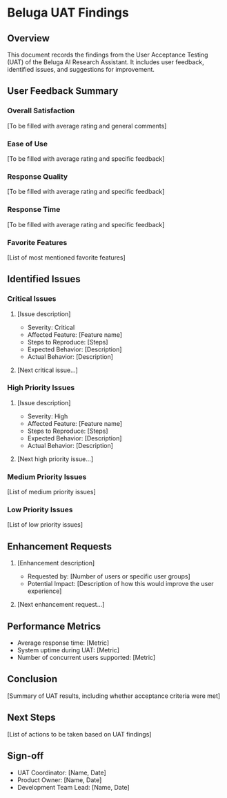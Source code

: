 # Beluga UAT Findings

## Overview
This document records the findings from the User Acceptance Testing (UAT) of the Beluga AI Research Assistant. It includes user feedback, identified issues, and suggestions for improvement.

## User Feedback Summary

### Overall Satisfaction
[To be filled with average rating and general comments]

### Ease of Use
[To be filled with average rating and specific feedback]

### Response Quality
[To be filled with average rating and specific feedback]

### Response Time
[To be filled with average rating and specific feedback]

### Favorite Features
[List of most mentioned favorite features]

## Identified Issues

### Critical Issues
1. [Issue description]
   - Severity: Critical
   - Affected Feature: [Feature name]
   - Steps to Reproduce: [Steps]
   - Expected Behavior: [Description]
   - Actual Behavior: [Description]

2. [Next critical issue...]

### High Priority Issues
1. [Issue description]
   - Severity: High
   - Affected Feature: [Feature name]
   - Steps to Reproduce: [Steps]
   - Expected Behavior: [Description]
   - Actual Behavior: [Description]

2. [Next high priority issue...]

### Medium Priority Issues
[List of medium priority issues]

### Low Priority Issues
[List of low priority issues]

## Enhancement Requests
1. [Enhancement description]
   - Requested by: [Number of users or specific user groups]
   - Potential Impact: [Description of how this would improve the user experience]

2. [Next enhancement request...]

## Performance Metrics
- Average response time: [Metric]
- System uptime during UAT: [Metric]
- Number of concurrent users supported: [Metric]

## Conclusion
[Summary of UAT results, including whether acceptance criteria were met]

## Next Steps
[List of actions to be taken based on UAT findings]

## Sign-off
- UAT Coordinator: [Name, Date]
- Product Owner: [Name, Date]
- Development Team Lead: [Name, Date]

